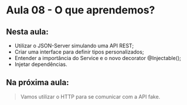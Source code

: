 # Aula 08 - O que aprendemos?

## **Nesta aula:**

- Utilizar o JSON-Server simulando uma API REST;
- Criar uma interface para definir tipos personalizados;
- Entender a importância do Service e o novo decorator @Injectable();
- Injetar dependências.

## **Na próxima aula:**

> Vamos utilizar o HTTP para se comunicar com a API fake.
>